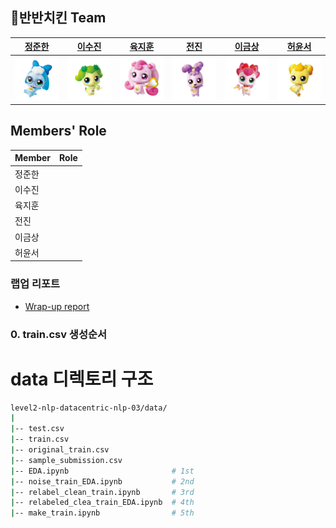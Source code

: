 ## 🍗반반치킨 Team

|[정준한](https://github.com/junhanjeong)|[이수진](https://github.com/owlemily)|[육지훈](https://github.com/jihunyuk)|[전진](https://github.com/jeenie2727)|[이금상](https://github.com/GeumSangLEE)|[허윤서](https://github.com/Yunseo-Lab)|
|:-:|:-:|:-:|:-:|:-:|:-:|
|<a href="https://github.com/junhanjeong"><img src="profile/바로핑.png" width='300px'></a>|<a href="https://github.com/owlemily"><img src="profile/차차핑.png" width='300px'></a>|<a href="https://github.com/jihunyuk"><img src="profile/하츄핑.png" width='300px'></a>|<a href="https://github.com/jeenie2727"><img src="profile/라라핑.png" width='300px'></a>|<a href="https://github.com/GeumSangLEE"><img src="profile/해핑.png" width='300px'></a>|<a href="https://github.com/Yunseo-Lab"><img src="profile/아자핑.png" width='300px'></a>|

## Members' Role
| Member | Role | 
| --- | --- |
| 정준한 ||
| 이수진 ||
| 육지훈 ||
| 전진 ||
| 이금상 ||
| 허윤서 ||

### 랩업 리포트
- [Wrap-up report](profile/MRC_NLP_%ED%8C%80%20%EB%A6%AC%ED%8F%AC%ED%8A%B8(03%EC%A1%B0).pdf)

### 0. train.csv 생성순서

# data 디렉토리 구조
```Bash
level2-nlp-datacentric-nlp-03/data/
|
|-- test.csv
|-- train.csv
|-- original_train.csv
|-- sample_submission.csv        
|-- EDA.ipynb                       # 1st
|-- noise_train_EDA.ipynb           # 2nd
|-- relabel_clean_train.ipynb       # 3rd
|-- relabeled_clea_train_EDA.ipynb  # 4th
|-- make_train.ipynb                # 5th
```
